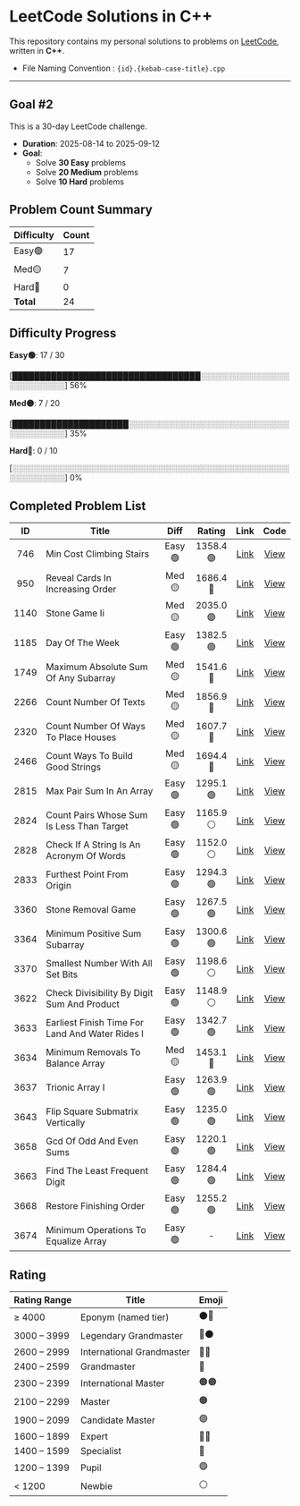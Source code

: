 # LeetCode Solutions in C++

This repository contains my personal solutions to problems on [LeetCode](https://leetcode.com/), written in **C++**.

* File Naming Convention : `{id}.{kebab-case-title}.cpp`

---

## Goal #2

This is a 30-day LeetCode challenge.

- **Duration**: 2025-08-14 to 2025-09-12
- **Goal**:
  - Solve **30 Easy** problems
  - Solve **20 Medium** problems
  - Solve **10 Hard** problems

<!-- LEETCODE_SUMMARY_START -->
## Problem Count Summary

| Difficulty | Count |
|------------|-------|
| Easy🟢 | 17 |
| Med🟡 | 7 |
| Hard🔴 | 0 |
| **Total** | 24 |

<!-- LEETCODE_SUMMARY_END -->

<!-- LEETCODE_PROGRESS_START -->
## Difficulty Progress

**Easy🟢**: 17 / 30

[██████████████████████████████████░░░░░░░░░░░░░░░░░░░░░░░░░░] 56%

**Med🟡**: 7 / 20

[█████████████████████░░░░░░░░░░░░░░░░░░░░░░░░░░░░░░░░░░░░░░░] 35%

**Hard🔴**: 0 / 10

[░░░░░░░░░░░░░░░░░░░░░░░░░░░░░░░░░░░░░░░░░░░░░░░░░░░░░░░░░░░░] 0%
<!-- LEETCODE_PROGRESS_END -->

<!-- LEETCODE_TABLE_START -->
## Completed Problem List

| ID | Title | Diff | Rating | Link | Code |
|:--:|-------|:----:|:------:|:----:|:----:|
| 746 | Min Cost Climbing Stairs | Easy🟢 | 1358.4<br>🟢 | [Link](https://leetcode.com/problems/min-cost-climbing-stairs/) | [View](./goals/goal2/EASY/746.min-cost-climbing-stairs.cpp) |
| 950 | Reveal Cards In Increasing Order | Med🟡 | 1686.4<br>🔵 | [Link](https://leetcode.com/problems/reveal-cards-in-increasing-order/) | [View](./goals/goal2/MEDIUM/950.reveal-cards-in-increasing-order.cpp) |
| 1140 | Stone Game Ii | Med🟡 | 2035.0<br>🟣 | [Link](https://leetcode.com/problems/stone-game-ii/) | [View](./goals/goal2/MEDIUM/1140.stone-game-ii.cpp) |
| 1185 | Day Of The Week | Easy🟢 | 1382.5<br>🟢 | [Link](https://leetcode.com/problems/day-of-the-week/) | [View](./goals/goal2/EASY/1185.day-of-the-week.cpp) |
| 1749 | Maximum Absolute Sum Of Any Subarray | Med🟡 | 1541.6<br>🔷 | [Link](https://leetcode.com/problems/maximum-absolute-sum-of-any-subarray/) | [View](./goals/goal2/MEDIUM/1749.maximum-absolute-sum-of-any-subarray.cpp) |
| 2266 | Count Number Of Texts | Med🟡 | 1856.9<br>🔵 | [Link](https://leetcode.com/problems/count-number-of-texts/) | [View](./goals/goal2/MEDIUM/2266.count-number-of-texts.cpp) |
| 2320 | Count Number Of Ways To Place Houses | Med🟡 | 1607.7<br>🔵 | [Link](https://leetcode.com/problems/count-number-of-ways-to-place-houses/) | [View](./goals/goal2/MEDIUM/2320.count-number-of-ways-to-place-houses.cpp) |
| 2466 | Count Ways To Build Good Strings | Med🟡 | 1694.4<br>🔵 | [Link](https://leetcode.com/problems/count-ways-to-build-good-strings/) | [View](./goals/goal2/MEDIUM/2466.count-ways-to-build-good-strings.cpp) |
| 2815 | Max Pair Sum In An Array | Easy🟢 | 1295.1<br>🟢 | [Link](https://leetcode.com/problems/max-pair-sum-in-an-array/) | [View](./goals/goal2/EASY/2815.max-pair-sum-in-an-array.cpp) |
| 2824 | Count Pairs Whose Sum Is Less Than Target | Easy🟢 | 1165.9<br>⚪ | [Link](https://leetcode.com/problems/count-pairs-whose-sum-is-less-than-target/) | [View](./goals/goal2/EASY/2824.count-pairs-whose-sum-is-less-than-target.cpp) |
| 2828 | Check If A String Is An Acronym Of Words | Easy🟢 | 1152.0<br>⚪ | [Link](https://leetcode.com/problems/check-if-a-string-is-an-acronym-of-words/) | [View](./goals/goal2/EASY/2828.check-if-a-string-is-an-acronym-of-words.cpp) |
| 2833 | Furthest Point From Origin | Easy🟢 | 1294.3<br>🟢 | [Link](https://leetcode.com/problems/furthest-point-from-origin/) | [View](./goals/goal2/EASY/2833.furthest-point-from-origin.cpp) |
| 3360 | Stone Removal Game | Easy🟢 | 1267.5<br>🟢 | [Link](https://leetcode.com/problems/stone-removal-game/) | [View](./goals/goal2/EASY/3360.stone-removal-game.cpp) |
| 3364 | Minimum Positive Sum Subarray | Easy🟢 | 1300.6<br>🟢 | [Link](https://leetcode.com/problems/minimum-positive-sum-subarray/) | [View](./goals/goal2/EASY/3364.minimum-positive-sum-subarray.cpp) |
| 3370 | Smallest Number With All Set Bits | Easy🟢 | 1198.6<br>⚪ | [Link](https://leetcode.com/problems/smallest-number-with-all-set-bits/) | [View](./goals/goal2/EASY/3370.smallest-number-with-all-set-bits.cpp) |
| 3622 | Check Divisibility By Digit Sum And Product | Easy🟢 | 1148.9<br>⚪ | [Link](https://leetcode.com/problems/check-divisibility-by-digit-sum-and-product/) | [View](./goals/goal2/EASY/3622.check-divisibility-by-digit-sum-and-product.cpp) |
| 3633 | Earliest Finish Time For Land And Water Rides I | Easy🟢 | 1342.7<br>🟢 | [Link](https://leetcode.com/problems/earliest-finish-time-for-land-and-water-rides-i/) | [View](./goals/goal2/EASY/3633.earliest-finish-time-for-land-and-water-rides-i.cpp) |
| 3634 | Minimum Removals To Balance Array | Med🟡 | 1453.1<br>🔷 | [Link](https://leetcode.com/problems/minimum-removals-to-balance-array/) | [View](./goals/goal2/MEDIUM/3634.minimum-removals-to-balance-array.cpp) |
| 3637 | Trionic Array I | Easy🟢 | 1263.9<br>🟢 | [Link](https://leetcode.com/problems/trionic-array-i/) | [View](./goals/goal2/EASY/3637.trionic-array-i.cpp) |
| 3643 | Flip Square Submatrix Vertically | Easy🟢 | 1235.0<br>🟢 | [Link](https://leetcode.com/problems/flip-square-submatrix-vertically/) | [View](./goals/goal2/EASY/3643.flip-square-submatrix-vertically.cpp) |
| 3658 | Gcd Of Odd And Even Sums | Easy🟢 | 1220.1<br>🟢 | [Link](https://leetcode.com/problems/gcd-of-odd-and-even-sums/) | [View](./goals/goal2/EASY/3658.gcd-of-odd-and-even-sums.cpp) |
| 3663 | Find The Least Frequent Digit | Easy🟢 | 1284.4<br>🟢 | [Link](https://leetcode.com/problems/find-the-least-frequent-digit/) | [View](./goals/goal2/EASY/3663.find-the-least-frequent-digit.cpp) |
| 3668 | Restore Finishing Order | Easy🟢 | 1255.2<br>🟢 | [Link](https://leetcode.com/problems/restore-finishing-order/) | [View](./goals/goal2/EASY/3668.restore-finishing-order.cpp) |
| 3674 | Minimum Operations To Equalize Array | Easy🟢 | - | [Link](https://leetcode.com/problems/minimum-operations-to-equalize-array/) | [View](./goals/goal2/EASY/3674.minimum-operations-to-equalize-array.cpp) |

<!-- LEETCODE_TABLE_END -->

## Rating

| Rating Range | Title                       | Emoji |
|--------------|-----------------------------|-------|
| ≥ 4000       | Eponym (named tier)         | ⚫🔴 |
| 3000 – 3999  | Legendary Grandmaster       | 🔴⚫ |
| 2600 – 2999  | International Grandmaster   | 🔴🔴 |
| 2400 – 2599  | Grandmaster                 | 🔴    |
| 2300 – 2399  | International Master        | 🟠🟠 |
| 2100 – 2299  | Master                      | 🟠    |
| 1900 – 2099  | Candidate Master            | 🟣    |
| 1600 – 1899  | Expert                      | 🔵🔵 |
| 1400 – 1599  | Specialist                  | 🔷    |
| 1200 – 1399  | Pupil                       | 🟢    |
| < 1200       | Newbie                      | ⚪    |
